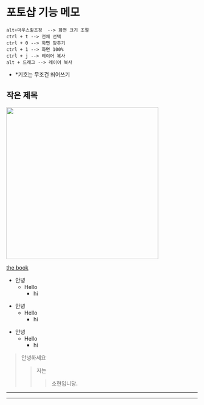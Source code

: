 # 포토샵 기능 메모

```
alt+마우스휠조정  --> 화면 크기 조절
ctrl + t --> 전체 선택
ctrl + 0 --> 화면 맞추기
ctrl + 1 --> 화면 100%
ctrl + j --> 레이어 복사
alt + 드래그 --> 레이어 복사
```

* *기호는 무조건 띄어쓰기

## 작은 제목

<img src="https://sxhyxn.github.io/img/그림그림.png"  width="400">

[the book](https://thebook.io/)

+ 안녕
  + Hello
    + hi


* 안녕
  * Hello
    * hi

- 안녕
  - Hello
    - hi
   
   
> 안녕하세요
> > 저는 
> > > 소현입니당.

__________________________________
----------------------------------


